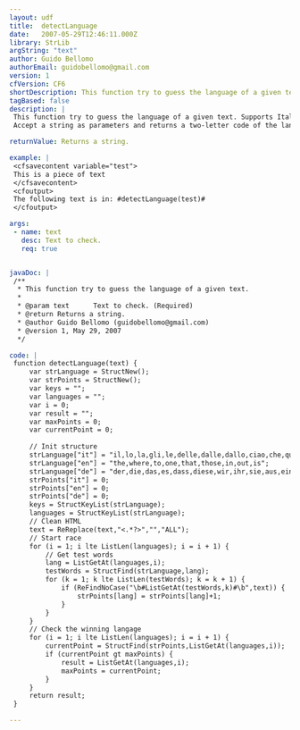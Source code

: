 ```yaml
---
layout: udf
title:  detectLanguage
date:   2007-05-29T12:46:11.000Z
library: StrLib
argString: "text"
author: Guido Bellomo
authorEmail: guidobellomo@gmail.com
version: 1
cfVersion: CF6
shortDescription: This function try to guess the language of a given text.
tagBased: false
description: |
 This function try to guess the language of a given text. Supports Italian,English,German.
 Accept a string as parameters and returns a two-letter code of the language (it,en,de).

returnValue: Returns a string.

example: |
 <cfsavecontent variable="test">
 This is a piece of text
 </cfsavecontent>
 <cfoutput>
 The following text is in: #detectLanguage(test)#
 </cfoutput>

args:
 - name: text
   desc: Text to check.
   req: true


javaDoc: |
 /**
  * This function try to guess the language of a given text.
  * 
  * @param text      Text to check. (Required)
  * @return Returns a string. 
  * @author Guido Bellomo (guidobellomo@gmail.com) 
  * @version 1, May 29, 2007 
  */

code: |
 function detectLanguage(text) {
     var strLanguage = StructNew();
     var strPoints = StructNew();    
     var keys = "";
     var languages = "";
     var i = 0;
     var result = "";
     var maxPoints = 0;
     var currentPoint = 0;
     
     // Init structure
     strLanguage["it"] = "il,lo,la,gli,le,delle,dalle,dallo,ciao,che,questo,quello,quella,del,dal,in";
     strLanguage["en"] = "the,where,to,one,that,those,in,out,is";
     strLanguage["de"] = "der,die,das,es,dass,diese,wir,ihr,sie,aus,ein,jenes,diese,dieses,jene,und,nein,ja,auch,nicht,wieso,warum,weshlab,wie,was,warum,wer,durch,um,wegen,mit,ohne";
     strPoints["it"] = 0;
     strPoints["en"] = 0;
     strPoints["de"] = 0;        
     keys = StructKeyList(strLanguage);
     languages = StructKeyList(strLanguage);
     // Clean HTML
     text = ReReplace(text,"<.*?>","","ALL");
     // Start race
     for (i = 1; i lte ListLen(languages); i = i + 1) {
         // Get test words
         lang = ListGetAt(languages,i);
         testWords = StructFind(strLanguage,lang);
         for (k = 1; k lte ListLen(testWords); k = k + 1) {
             if (ReFindNoCase("\b#ListGetAt(testWords,k)#\b",text)) {
                 strPoints[lang] = strPoints[lang]+1; 
             }                    
         }
     }        
     // Check the winning langage
     for (i = 1; i lte ListLen(languages); i = i + 1) {
         currentPoint = StructFind(strPoints,ListGetAt(languages,i));
         if (currentPoint gt maxPoints) {
             result = ListGetAt(languages,i);
             maxPoints = currentPoint;
         }
     }
     return result;
 }

---
```


